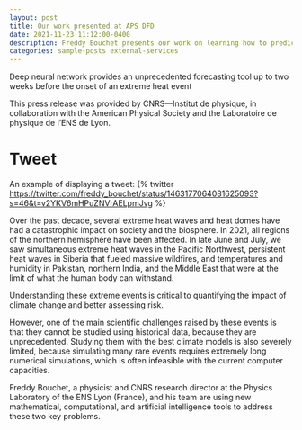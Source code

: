 ```yaml
---
layout: post
title: Our work presented at APS DFD
date: 2021-11-23 11:12:00-0400
description: Freddy Bouchet presents our work on learning how to predict heatwaves from data at APS DFD 2021
categories: sample-posts external-services
---
```

Deep neural network provides an unprecedented forecasting tool up to two weeks before the onset of an extreme heat event

This press release was provided by CNRS—Institut de physique, in collaboration with the American Physical Society and the Laboratoire de physique de l’ENS de Lyon.

# Tweet
An example of displaying a tweet:
{% twitter https://twitter.com/freddy_bouchet/status/1463177064081625093?s=46&t=v2YKV6mHPuZNVrAELpmJvg %}

Over the past decade, several extreme heat waves and heat domes have had a catastrophic impact on society and the biosphere. In 2021, all regions of the northern hemisphere have been affected. In late June and July, we saw simultaneous extreme heat waves in the Pacific Northwest, persistent heat waves in Siberia that fueled massive wildfires, and temperatures and humidity in Pakistan, northern India, and the Middle East that were at the limit of what the human body can withstand.

Understanding these extreme events is critical to quantifying the impact of climate change and better assessing risk.

However, one of the main scientific challenges raised by these events is that they cannot be studied using historical data, because they are unprecedented. Studying them with the best climate models is also severely limited, because simulating many rare events requires extremely long numerical simulations, which is often infeasible with the current computer capacities.

Freddy Bouchet, a physicist and CNRS research director at the Physics Laboratory of the ENS Lyon (France), and his team are using new mathematical, computational, and artificial intelligence tools to address these two key problems.